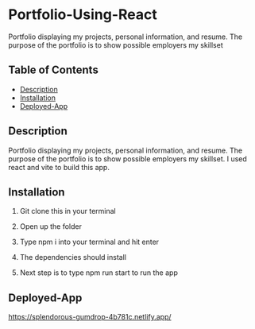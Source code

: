 # Portfolio-Using-React
Portfolio displaying my projects, personal information, and resume. The purpose of the portfolio is to show possible employers my skillset

## Table of Contents
- [Description](#description)
- [Installation](#installation)
- [Deployed-App](#Deployed-App)


## Description
Portfolio displaying my projects, personal information, and resume. The purpose of the portfolio is to show possible employers my skillset. I used react and vite to build this app.

## Installation

1. Git clone this in your terminal

2. Open up the folder

3. Type npm i into your terminal and hit enter
   
4. The dependencies should install 
  
5. Next step is to type npm run start to run the app


## Deployed-App
https://splendorous-gumdrop-4b781c.netlify.app/
